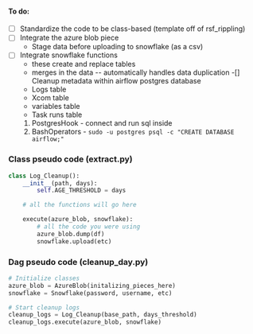 #### To do:
- [ ] Standardize the code to be class-based (template off of rsf_rippling)
- [ ] Integrate the azure blob piece
    * Stage data before uploading to snowflake (as a csv)
- [ ] Integrate snowflake functions
    * these create and replace tables
    * merges in the data -- automatically handles data duplication
-[] Cleanup metadata within airflow postgres database
    * Logs table
    * Xcom table
    * variables table
    * Task runs table
    1. PostgresHook - connect and run sql inside
    2. BashOperators - `sudo -u postgres psql -c "CREATE DATABASE airflow;"`

### Class pseudo code (extract.py)
```python
class Log_Cleanup():
    __init__(path, days):
        self.AGE_THRESHOLD = days

    # all the functions will go here

    execute(azure_blob, snowflake):
        # all the code you were using
        azure_blob.dump(df)
        snowflake.upload(etc)

```

### Dag pseudo code (cleanup_day.py)
```python
# Initialize classes
azure_blob = AzureBlob(initalizing_pieces_here)
snowflake = Snowflake(password, username, etc)

# Start cleanup logs
cleanup_logs = Log_Cleanup(base_path, days_threshold)
cleanup_logs.execute(azure_blob, snowflake)
```
